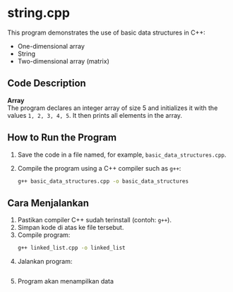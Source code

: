 # string.cpp

This program demonstrates the use of basic data structures in C++:
- One-dimensional array
- String
- Two-dimensional array (matrix)

## Code Description

 **Array**  
   The program declares an integer array of size 5 and initializes it with the values `1, 2, 3, 4, 5`. It then prints all elements in the array.

## How to Run the Program

1. Save the code in a file named, for example, `basic_data_structures.cpp`.

2. Compile the program using a C++ compiler such as `g++`:

   ```bash
   g++ basic_data_structures.cpp -o basic_data_structures


## Cara Menjalankan

1. Pastikan compiler C++ sudah terinstall (contoh: `g++`).
2. Simpan kode di atas ke file tersebut.
3. Compile program:
   ```bash
   g++ linked_list.cpp -o linked_list
4. Jalankan program:
   ```bash ./program
5. Program akan menampilkan data 

